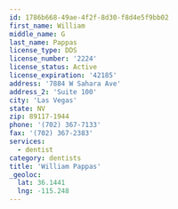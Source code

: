 ```yaml
---
id: 1786b668-49ae-4f2f-8d30-f8d4e5f9bb02
first_name: William
middle_name: G
last_name: Pappas
license_type: DDS
license_number: '2224'
license_status: Active
license_expiration: '42185'
address: '7884 W Sahara Ave'
address_2: 'Suite 100'
city: 'Las Vegas'
state: NV
zip: 89117-1944
phone: '(702) 367-7133'
fax: '(702) 367-2383'
services:
  - dentist
category: dentists
title: 'William Pappas'
_geoloc:
  lat: 36.1441
  lng: -115.248
---
```

